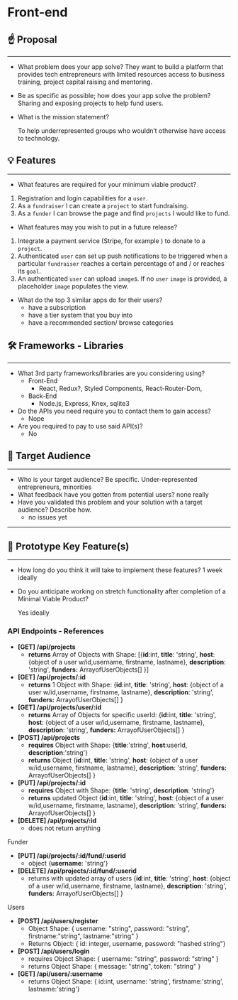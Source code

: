 # Front-end

## ☝️ Proposal

---

- What problem does your app solve?
They want to build a platform that provides tech entrepreneurs with limited resources access to business training, project capital raising and mentoring.

- Be as specific as possible; how does your app solve the problem?
Sharing and exposing projects to help fund users.

- What is the mission statement?

    To help underrepresented groups who wouldn’t otherwise have access to technology.

## 💡 Features

---

- What features are required for your minimum viable product?
1. Registration and login capabilities for a `user`.
2. As a `fundraiser` I can create a `project` to start fundraising.
3. As a `funder` I can browse the page and find `projects` I would like to fund.

- What features may you wish to put in a future release?
1. Integrate a payment service (Stripe, for example ) to donate to a `project`.
2. Authenticated `user` can set up push notifications to be triggered when a particular `fundraiser` reaches a certain percentage of and / or reaches its `goal`.
3. An authenticated `user` can upload `image`s. If no `user` `image` is provided, a placeholder `image` populates the view. 

- What do the top 3 similar apps do for their users?
    - have a subscription
    - have a tier system that you buy into
    - have a recommended section/ browse categories

## 🛠 Frameworks - Libraries

---

- What 3rd party frameworks/libraries are you considering using?
    - Front-End
        - React, Redux?, Styled Components, React-Router-Dom,
    - Back-End
        - Node.js, Express, Knex, sqlite3
- Do the APIs you need require you to contact them to gain access?
    - Nope
- Are you required to pay to use said API(s)?
    - No

## 🎯 Target Audience

---

- Who is your target audience? Be specific.
Under-represented entrepreneurs, minorities
- What feedback have you gotten from potential users?
none really
- Have you validated this problem and your solution with a target audience? Describe how.
    - no issues yet

---

## 🔑 Prototype Key Feature(s)

---

- How long do you think it will take to implement these features? 
1 week ideally
- Do you anticipate working on stretch functionality after completion of a Minimal Viable Product?

    Yes ideally

### API Endpoints - References

- **[GET] /api/projects**
    - **returns** Array of Objects  with Shape: [{**id**:int,  **title**: 'string', **host**: {object of a user w/id,username, firstname, lastname}, **description**: 'string', **funders:** ArrayofUserObjects[] }]
- **[GET] /api/projects/:id**
    - **returns** 1 Object with Shape: {**id**:int,  **title**: 'string', **host**: {object of a user w/id,username, firstname, lastname}, **description**: 'string', **funders:** ArrayofUserObjects[] }
- **[GET] /api/projects/user/:id**
    - **returns** Array of Objects for specific userId: {**id**:int,  **title**: 'string', **host**: {object of a user w/id,username, firstname, lastname}, **description**: 'string', **funders:** ArrayofUserObjects[] }
- **[POST] /api/projects**
    - **requires** Object with Shape: {**title**:'string', **host**:userId, **description**:'string'}
    - **returns** Object {**id**:int,  **title**: 'string', **host**: {object of a user w/id,username, firstname, lastname}, **description**: 'string', **funders:** ArrayofUserObjects[] }
- **[PUT] /api/projects/:id**
    - **requires** Object with Shape: {**title**: 'string', **description**: 'string'}
    - **returns** updated Object {**id**:int,  **title**: 'string', **host**: {object of a user w/id,username, firstname, lastname}, **description**: 'string', **funders:** ArrayofUserObjects[] }
- **[DELETE] /api/projects/:id**
    - does not return anything

Funder

- **[PUT] /api/projects/:id/fund/:userid**
    - object {**username**: 'string'}
- **[DELETE] /api/projects/:id/fund/:userid**
    - returns with updated array of users {**id**:int,  **title**: 'string', **host**: {object of a user w/id,username, firstname, lastname}, **description**: 'string', **funders:** ArrayofUserObjects[] }

Users

- **[POST] /api/users/register**
    - Object Shape: { username: "string", password: "string", firstname:"string", lastname:"string" }
    - Returns Object: { id: integer, username, password: "hashed string"}
- **[POST] /api/users/login**
    - requires Object Shape: { username: "string", password: "string" }
    - returns Object Shape: { message: "string", token: "string" }
- **[GET] /api/users/:username**
    - returns Object Shape: { id:int, username: 'string', firstname:'string', lastname:'string'}
